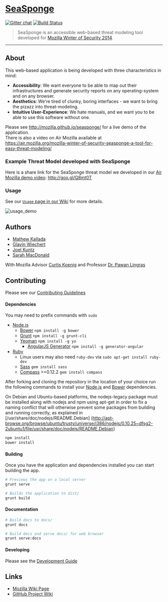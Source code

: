 [SeaSponge](https://github.com/mozilla/seasponge)
=========

[![Gitter chat](https://badges.gitter.im/mozilla/seasponge.png)](https://gitter.im/mozilla/seasponge)
[![Build Status](https://travis-ci.org/mozilla/seasponge.svg)](https://travis-ci.org/mozilla/seasponge)

> SeaSponge is an accessible web-based threat modeling tool developed for [Mozilla Winter of Security 2014](https://wiki.mozilla.org/Security/Automation/WinterOfSecurity2014).

-----

## About

This web-based application is being developed with three characteristics in mind:

- **Accessibility**: We want everyone to be able to map out their infrastructures and generate security reports on any operating-system and on any browser.
- **Aesthetics**: We're tired of clunky, boring interfaces - we want to bring the pizazz into threat-modeling.
- **Intuitive User-Experience**: We hate manuals, and we want you to be able to use this software without one.

Please see http://mozilla.github.io/seasponge/ for a live demo of the application.  
There is also a video on Air Mozilla available at https://air.mozilla.org/mozilla-winter-of-security-seasponge-a-tool-for-easy-threat-modeling/

### Example Threat Model developed with SeaSponge

Here is a share link for the SeaSponge threat model we developed in our [Air Mozilla demo video](https://air.mozilla.org/mozilla-winter-of-security-seasponge-a-tool-for-easy-threat-modeling/): http://goo.gl/Q8mt0T

### Usage

See our [`Usage` page in our Wiki](https://github.com/mozilla/seasponge/wiki/Usage) for more details.

![usage_demo](https://cloud.githubusercontent.com/assets/5893112/6827282/55cf9060-d2e5-11e4-802f-7663719ee873.gif)

## Authors

- [Mathew Kallada](https://github.com/kallada)
- [Glavin Wiechert](https://github.com/Glavin001)
- [Joel Kuntz](https://github.com/Frozenfire92)
- [Sarah MacDonald](https://github.com/rainbee2214)

With Mozilla Advisor [Curtis Koenig](https://mozillians.org/en-US/u/curtisk/)
and Professor [Dr. Pawan Lingras](http://cs.stmarys.ca/~pawan/)

## Contributing

Please see our [Contributing Guidelines](CONTRIBUTING.md)


#### Dependencies

You may need to prefix commands with `sudo`

- [Node.js](http://nodejs.org/) 
  - [Bower](http://bower.io/) `npm install -g bower`
  - [Grunt](http://gruntjs.com/) `npm install -g grunt-cli`
  - [Yeoman](http://yeoman.io/) `npm install -g yo`
    - [AngularJS Generator](https://github.com/yeoman/generator-angular) `npm install -g generator-angular`
- [Ruby](https://www.ruby-lang.org/en/installation/)
  - Linux users may also need `ruby-dev` via `sudo apt-get install ruby-dev`
  - [Sass](http://sass-lang.com/install) `gem install sass`
  - [Compass](http://compass-style.org/install/) >=0.12.2 `gem install compass`

After forking and cloning the repository in the location of your choice run the following commands to install your [Node.js](http://nodejs.org/) and [Bower](http://bower.io/) dependencies.

On Debian and Ubuntu-based platforms, the nodejs-legacy package must be installed along with nodejs and npm using apt-get in order to fix a naming conflict that will otherwise prevent some packages from building and running correctly, as explained in [/usr/share/doc/nodejs/README.Debian] (http://apt-browse.org/browse/ubuntu/trusty/universe/i386/nodejs/0.10.25~dfsg2-2ubuntu1/file/usr/share/doc/nodejs/README.Debian)

```bash
npm install
bower install
```

#### Building

Once you have the application and dependencies installed you can start building the app.

```bash
# Previews the app on a local server
grunt serve

# Builds the application to dist/
grunt build
```

#### Documentation

```bash
# Build docs to docs/
grunt docs

# Build docs and serve docs/ for web browser
grunt serve:docs
```

#### Developing

Please see the [Development Guide](DEVGUIDE.md)

## Links

- [Mozilla Wiki Page](https://wiki.mozilla.org/Security/Mentorships/MWoS/2014/online_threat_modeling_tool)
- [GitHub Project Wiki](https://github.com/mozilla/seasponge/wiki)
